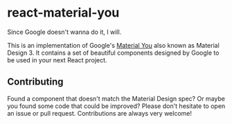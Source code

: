 # react-material-you

Since Google doesn't wanna do it, I will.

This is an implementation of Google's [Material You](https://m3.material.io) also known as Material Design 3.
It contains a set of beautiful components designed by Google to be used in your next React project.

## Contributing

Found a component that doesn't match the Material Design spec? Or maybe you found some code that could be improved?
Please don't hesitate to open an issue or pull request. Contributions are always very welcome!
